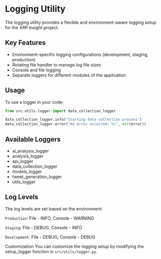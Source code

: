 # Logging Utility

The logging utility provides a flexible and environment-aware logging setup for the XRP Insight project.

## Key Features

- Environment-specific logging configurations (development, staging, production)
- Rotating file handler to manage log file sizes
- Console and file logging
- Separate loggers for different modules of the application

## Usage

To use a logger in your code:

```python
from src.utils.logger import data_collection_logger

data_collection_logger.info("Starting data collection process")
data_collection_logger.error("An error occurred: %s", str(error))
```

## Available Loggers

- ai_analysis_logger
- analysis_logger
- api_logger
- data_collection_logger
- models_logger
- tweet_generation_logger
- utils_logger

## Log Levels
The log levels are set based on the environment:

 ```Production```: File - INFO, Console - WARNING

```Staging```: File - DEBUG, Console - INFO

```Development```: File - DEBUG, Console - DEBUG

Customization
You can customize the logging setup by modifying the setup_logger function in ```src/utils/logger.py```.
